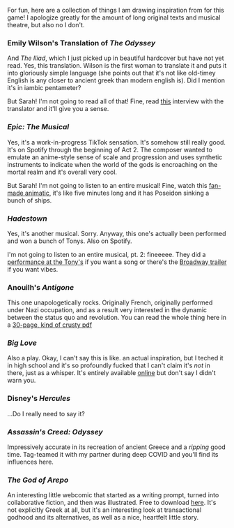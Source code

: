 For fun, here are a collection of things I am drawing inspiration from for this game! I apologize greatly for the amount of long original texts and musical theatre, but also no I don't.
### Emily Wilson's Translation of *The Odyssey*
And *The Iliad*, which I just picked up in beautiful hardcover but have not yet read. Yes, this translation. Wilson is the first woman to translate it and puts it into gloriously simple language (she points out that it's not like old-timey English is any closer to ancient greek than modern english is). Did I mention it's in iambic pentameter?

But Sarah! I'm not going to read all of that! Fine, read [this](https://www.nytimes.com/2017/11/02/magazine/the-first-woman-to-translate-the-odyssey-into-english.html) interview with the translator and it'll give you a sense.
### *Epic: The Musical*
Yes, it's a work-in-progress TikTok sensation. It's somehow still really good. It's on Spotify through the beginning of Act 2. The composer wanted to emulate an anime-style sense of scale and progression and uses synthetic instruments to indicate when the world of the gods is encroaching on the mortal realm and it's overall very cool. 

But Sarah! I'm not going to listen to an entire musical! Fine, watch this [fan-made animatic](https://www.youtube.com/watch?v=skVSbITX4kY), it's like five minutes long and it has Poseidon sinking a bunch of ships. 
### *Hadestown*
Yes, it's another musical. Sorry. Anyway, this one's actually been performed and won a bunch of Tonys. Also on Spotify.

I'm not going to listen to an entire musical, pt. 2: fineeeee. They did a [performance at the Tony's](https://www.youtube.com/watch?v=MWtjGIV1sMQ) if you want a song or there's the [Broadway trailer](https://www.youtube.com/watch?v=uWDwy2lAFFo) if you want vibes.

### Anouilh's *Antigone*
This one unapologetically rocks. Originally French, originally performed under Nazi occupation, and as a result very interested in the dynamic between the status quo and revolution. You can read the whole thing here in a [30-page, kind of crusty pdf](https://sfponline.org/Uploads/8/Antigone.pdf)
### *Big Love*
Also a play. Okay, I can't say this is like. an actual inspiration, but I teched it in high school and it's so profoundly fucked that I can't claim it's *not* in there, just as a whisper. It's entirely available [online](https://www.charlesmee.org/big-love.shtml) but don't say I didn't warn you. 
### Disney's *Hercules*
...Do I really need to say it? 
### *Assassin's Creed: Odyssey*
Impressively accurate in its recreation of ancient Greece and a *ripping* good time. Tag-teamed it with my partner during deep COVID and you'll find its influences here.
### *The God of Arepo*
An interesting little webcomic that started as a writing prompt, turned into collaborative fiction, and then was illustrated. Free to download [here](https://reimenayee.itch.io/the-god-of-arepo). It's not explicitly Greek at all, but it's an interesting look at transactional godhood and its alternatives, as well as a nice, heartfelt little story. 